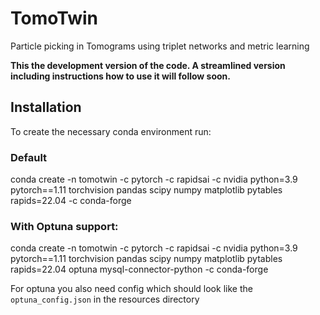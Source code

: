 # TomoTwin

Particle picking in Tomograms using triplet networks and metric learning

**This the development version of the code. A streamlined version including instructions how to use it will follow soon.**

## Installation

To create the necessary conda environment run:

### Default
conda create -n tomotwin -c pytorch -c rapidsai -c nvidia python=3.9 pytorch==1.11 torchvision pandas scipy numpy matplotlib pytables rapids=22.04 -c conda-forge

### With Optuna support:
conda create -n tomotwin -c pytorch -c rapidsai -c nvidia python=3.9 pytorch==1.11 torchvision pandas scipy numpy matplotlib pytables rapids=22.04 optuna mysql-connector-python -c conda-forge

For optuna you also need config which should look like the `optuna_config.json` in the resources directory



